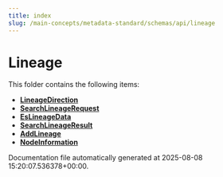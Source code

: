 ```yaml
---
title: index
slug: /main-concepts/metadata-standard/schemas/api/lineage
---
```


# Lineage

This folder contains the following items:

- [**LineageDirection**](/main-concepts/metadata-standard/schemas/api/lineage/lineagedirection)
- [**SearchLineageRequest**](/main-concepts/metadata-standard/schemas/api/lineage/searchlineagerequest)
- [**EsLineageData**](/main-concepts/metadata-standard/schemas/api/lineage/eslineagedata)
- [**SearchLineageResult**](/main-concepts/metadata-standard/schemas/api/lineage/searchlineageresult)
- [**AddLineage**](/main-concepts/metadata-standard/schemas/api/lineage/addlineage)
- [**NodeInformation**](/main-concepts/metadata-standard/schemas/api/lineage/nodeinformation)


Documentation file automatically generated at 2025-08-08 15:20:07.536378+00:00.

